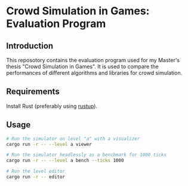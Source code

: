 # Crowd Simulation in Games: Evaluation Program

## Introduction

This reposotory contains the evaluation program used for my Master's thesis "Crowd Simulation in Games".
It is used to compare the performances of different algorithms and libraries for crowd simulation.

## Requirements

Install Rust (preferably using [rustup](https://rustup.rs/)).

## Usage

```sh
# Run the simulator on level "a" with a visualizer
cargo run -r -- --level a viewer

# Run the simulator headlessly as a benchmark for 1000 ticks
cargo run -r -- --level a bench --ticks 1000

# Run the level editor
cargo run -r -- editor
```

